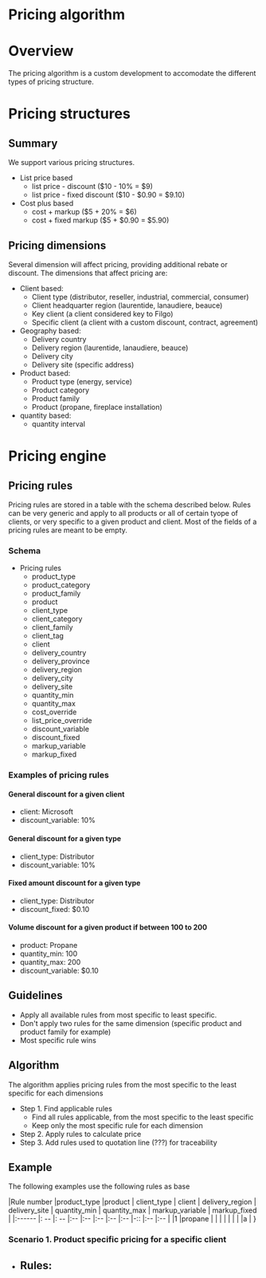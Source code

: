 # Pricing algorithm

# Overview
The pricing algorithm is a custom development to accomodate the different types of pricing structure. 

# Pricing structures
## Summary
We support various pricing structures.
- List price based
  - list price - discount ($10 - 10% = $9)
  - list price - fixed discount ($10 - $0.90 = $9.10)
- Cost plus based
  - cost + markup ($5 + 20% = $6)
  - cost + fixed markup ($5 + $0.90 = $5.90)
  
  
## Pricing dimensions
Several dimension will affect pricing, providing additional rebate or discount. 
The dimensions that affect pricing are:
- Client based:
  - Client type (distributor, reseller, industrial, commercial, consumer)
  - Client headquarter region (laurentide, lanaudiere, beauce)
  - Key client (a client considered key to Filgo)
  - Specific client (a client with a custom discount, contract, agreement)
- Geography based:
  - Delivery country
  - Delivery region (laurentide, lanaudiere, beauce)
  - Delivery city
  - Delivery site (specific address)
- Product based:
  - Product type (energy, service)
  - Product category
  - Product family 
  - Product (propane, fireplace installation)
- quantity based:
  - quantity interval

# Pricing engine

## Pricing rules
Pricing rules are stored in a table with the schema described below. Rules can be very generic and apply to all products or all of certain tyope of clients, or very specific to a given product and client. 
Most of the fields of a pricing rules are meant to be empty. 
### Schema
- Pricing rules
  - product_type
  - product_category
  - product_family
  - product
  - client_type
  - client_category
  - client_family
  - client_tag
  - client
  - delivery_country
  - delivery_province
  - delivery_region
  - delivery_city
  - delivery_site
  - quantity_min
  - quantity_max
  - cost_override
  - list_price_override
  - discount_variable
  - discount_fixed
  - markup_variable
  - markup_fixed


### Examples of pricing rules
#### General discount for a given client 
- client: Microsoft
- discount_variable: 10%

#### General discount for a given type 
- client_type: Distributor
- discount_variable: 10%

#### Fixed amount discount for a given type 
- client_type: Distributor
- discount_fixed: $0.10

#### Volume discount for a given product if between 100 to 200
- product: Propane
- quantity_min: 100
- quantity_max: 200
- discount_variable: $0.10

## Guidelines
- Apply all available rules from most specific to least specific. 
- Don't apply two rules for the same dimension (specific product and product family for example)
- Most specific rule wins

## Algorithm
The algorithm applies pricing rules from the most specific to the least specific for each dimensions

- Step 1. Find applicable rules
  -  Find all rules applicable, from the most specific to the least specific
  -  Keep only the most specific rule for each dimension
- Step 2. Apply rules to calculate price
- Step 3. Add rules used to quotation line (???) for traceability

## Example
The following examples use the following rules as base

|Rule number |product_type |product | client_type | client |  delivery_region | delivery_site | quantity_min | quantity_max | markup_variable | markup_fixed |
|:------      |: --     |: --       |:--            |:--              |:--            |:--          |:--            |-::              |:--           |:-- |
|1            |propane     | | | | | | | |a |    }




### Scenario 1. Product specific pricing for a specific client

- Rules:
  -  


